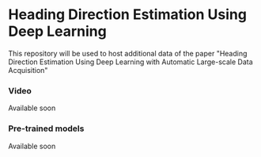 # Heading Direction Estimation Using Deep Learning

This repository will be used to host additional data of the paper "Heading Direction Estimation Using Deep Learning with Automatic Large-scale Data Acquisition"


### Video

Available soon


### Pre-trained models

Available soon
